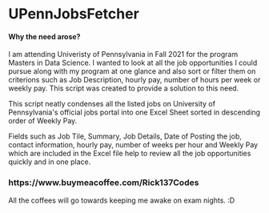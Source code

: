 # UPennJobsFetcher
#### Why the need arose? 


I am attending Univeristy of Pennsylvania in Fall 2021 for the program Masters in Data Science. 
I wanted to look at all the job opportunities I could pursue along with my program at one glance and also sort or filter them on criterions such as Job Description, hourly pay, number of hours per week or weekly pay.
This script was created to provide a solution to this need.

This script neatly condenses all the listed jobs on University of Pennsylvania's official jobs portal into one Excel Sheet sorted in descending order of Weekly Pay. 

Fields such as Job Tile, Summary, Job Details, Date of Posting the job, contact information, hourly pay, number of weeks per hour and Weekly Pay which are included in the Excel file help to review all the job opportunities quickly and in one place.


<h3>https://www.buymeacoffee.com/Rick137Codes</h3>
All the coffees will go towards keeping me awake on exam nights. :D
